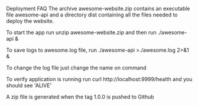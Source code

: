 Deployment FAQ
The archive awesome-website.zip contains an executable file awesome-api and a directory dist containing all the files needed to deploy the website.

To start the app run unzip awesome-website.zip and then run ./awesome-api &

To save logs to awesome.log file, run ./awesome-api >./awesome.log 2>&1 &

To change the log file just change the name on command

To verify application is running run curl http://localhost:9999/health and you should see 'ALIVE'

A zip file is generated when the tag 1.0.0 is pushed to Github